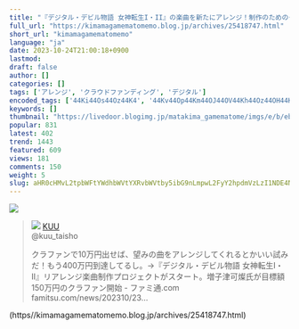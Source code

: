 ```yaml
---
title: "『デジタル・デビル物語 女神転生I・II』の楽曲を新たにアレンジ！制作のためのクラウドファンディングがスタート "
full_url: "https://kimamagamematomemo.blog.jp/archives/25418747.html"
short_url: "kimamagamematomemo"
language: "ja"
date: 2023-10-24T21:00:18+0900
lastmod: 
draft: false
author: []
categories: []
tags: ['アレンジ', 'クラウドファンディング', 'デジタル']
encoded_tags: ['44Ki44Os44Oz44K4', '44Kv44Op44Km44OJ44OV44Kh44Oz44OH44Kj44Oz44Kw', '44OH44K444K_44Or']
keywords: []
thumbnail: "https://livedoor.blogimg.jp/matakima_gamematome/imgs/e/b/ebb6e2be.jpg"
popular: 831
latest: 402
trend: 1443
featured: 609
views: 181
comments: 150
weight: 5
slug: aHR0cHMvL2tpbWFtYWdhbWVtYXRvbWVtby5ibG9nLmpwL2FyY2hpdmVzLzI1NDE4NzQ3Lmh0bWw=
---
```


![](https://livedoor.blogimg.jp/matakima_gamematome/imgs/e/b/ebb6e2be.jpg)

<blockquote id='twibodyBTdURbUsVV'> <p> <img src='https//livedoor.blogimg.jp/matakima_gamematome/imgs/b/a/ba00ec8b.jpg'> <a href='https//twitter.com/kuu_taisho/status/1716634256339083661' target='_blank'>KUU </a><br> @kuu_taisho </p> <p id='twitextBTdURbUsVV'> クラファンで10万円出せば、望みの曲をアレンジしてくれるとかいい試みだ！もう400万円到達してるし。→『デジタル・デビル物語 女神転生I・II』リアレンジ楽曲制作プロジェクトがスタート。増子津可燦氏が目標額150万円のクラファン開始 - ファミ通.com famitsu.com/news/202310/23… </p> <p> <a href='https//twitter.com/kuu_taisho/status/1716634256339083661' target='_blank'></a> </p> </blockquote> 

(https//kimamagamematomemo.blog.jp/archives/25418747.html)
